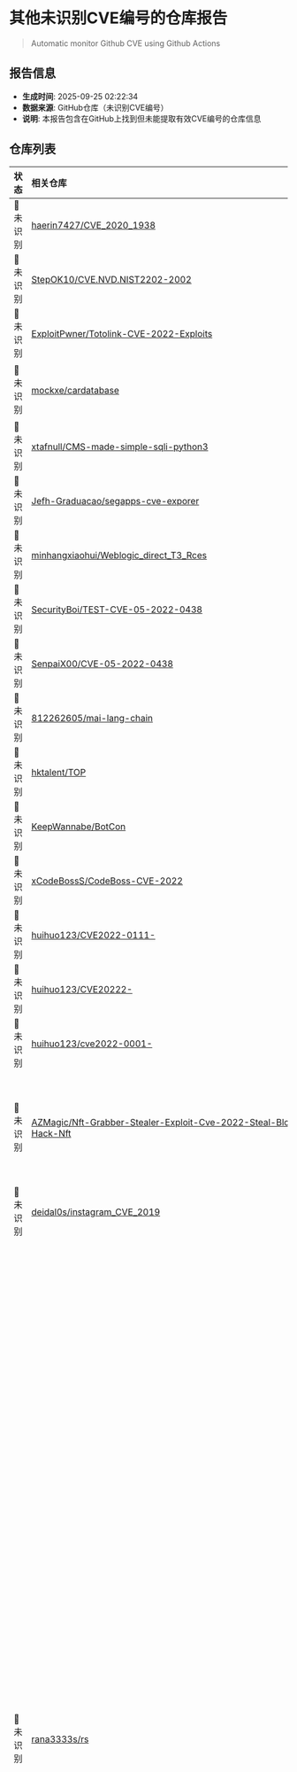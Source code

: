 # 其他未识别CVE编号的仓库报告

> Automatic monitor Github CVE using Github Actions 

## 报告信息
- **生成时间**: 2025-09-25 02:22:34
- **数据来源**: GitHub仓库（未识别CVE编号）
- **说明**: 本报告包含在GitHub上找到但未能提取有效CVE编号的仓库信息

## 仓库列表

| 状态 | 相关仓库 | 描述 | 日期 |
|:---|:---|:---|:---|
| 🚫 未识别 | [haerin7427/CVE_2020_1938](https://github.com/haerin7427/CVE_2020_1938) | no description | 2021-07-22T12:34:12Z|
| 🚫 未识别 | [StepOK10/CVE.NVD.NIST2202-2002](https://github.com/StepOK10/CVE.NVD.NIST2202-2002) | OPEN AND READ JSON | 2022-03-13T21:01:21Z|
| 🚫 未识别 | [ExploitPwner/Totolink-CVE-2022-Exploits](https://github.com/ExploitPwner/Totolink-CVE-2022-Exploits) | TOTOLINK A800R/A810R/A830R/A950RG/A3000RU/A3100R setUpgradeFW FileName command injection | 2022-05-02T06:47:00Z|
| 🚫 未识别 | [mockxe/cardatabase](https://github.com/mockxe/cardatabase) | DISCLAIMER: This is a re-upload of my very first spring project from 2019. It contains old dependencies with known CVEs, a lot of bad practices and many poor design decisions. It should not be taken as any kind of reference. It is only here to remind me where I started :) | 2022-04-25T16:22:14Z|
| 🚫 未识别 | [xtafnull/CMS-made-simple-sqli-python3](https://github.com/xtafnull/CMS-made-simple-sqli-python3) | CMS Made Simple < 2.2.10 - SQL Injection (rewritten for python3),  CVE-2019-905 | 2022-05-04T09:26:45Z|
| 🚫 未识别 | [Jefh-Graduacao/segapps-cve-exporer](https://github.com/Jefh-Graduacao/segapps-cve-exporer) | Aplicação para explorar CVEs e calcular CVSSs. Atividade de segurança de aplicações (2022/1) | 2022-05-23T00:34:07Z|
| 🚫 未识别 | [minhangxiaohui/Weblogic_direct_T3_Rces](https://github.com/minhangxiaohui/Weblogic_direct_T3_Rces) | exploit for T3 rce （CVE 2015-4852 \CVE 2016-0638 \CVE 2016-3510） | 2022-05-27T08:04:24Z|
| 🚫 未识别 | [SecurityBoi/TEST-CVE-05-2022-0438](https://github.com/SecurityBoi/TEST-CVE-05-2022-0438) | no description | 2022-05-29T18:05:30Z|
| 🚫 未识别 | [SenpaiX00/CVE-05-2022-0438](https://github.com/SenpaiX00/CVE-05-2022-0438) | no description | 2022-05-30T15:41:44Z|
| 🚫 未识别 | [812262605/mai-lang-chain](https://github.com/812262605/mai-lang-chain) | CVE、CMS、中间件漏洞检测利用合集 Since 2019-9-15 | 2022-06-04T06:23:52Z|
| 🚫 未识别 | [hktalent/TOP](https://github.com/hktalent/TOP) | TOP All bugbounty pentesting CVE-2022- POC Exp  RCE example payload  Things | 2022-03-19T01:54:15Z|
| 🚫 未识别 | [KeepWannabe/BotCon](https://github.com/KeepWannabe/BotCon) | [CVE-2022-26134] Attlasian Confluence RCE | 2022-06-10T18:07:16Z|
| 🚫 未识别 | [xCodeBossS/CodeBoss-CVE-2022](https://github.com/xCodeBossS/CodeBoss-CVE-2022) | no description | 2022-06-18T01:53:37Z|
| 🚫 未识别 | [huihuo123/CVE2022-0111-](https://github.com/huihuo123/CVE2022-0111-) | 免杀，攻击，钓鱼，蓝队，木马 | 2022-06-27T15:39:52Z|
| 🚫 未识别 | [huihuo123/CVE20222-](https://github.com/huihuo123/CVE20222-) | 免杀，木马，攻击，防守 | 2022-06-27T15:19:20Z|
| 🚫 未识别 | [huihuo123/cve2022-0001-](https://github.com/huihuo123/cve2022-0001-) | no description | 2022-06-27T14:46:20Z|
| 🚫 未识别 | [AZMagic/Nft-Grabber-Stealer-Exploit-Cve-2022-Steal-BlockHain-Hack-Nft](https://github.com/AZMagic/Nft-Grabber-Stealer-Exploit-Cve-2022-Steal-BlockHain-Hack-Nft) | This repo provides a nice and easy way for linking an existing NFT smart contract to this minting dapp. There are two ways of using this repo, you can go the simple route or the more complex one.  The simple route is so simple, all you need to do is download the build folder on the release page and change the configuration to fit your needs. (Follow the video for a walk through).  The more complex route allows you to add additional functionality if you are comfortable with coding in react.js. (Follow the below instructions for a walk through). | 2022-06-30T20:06:10Z|
| 🚫 未识别 | [deidal0s/instagram_CVE_2019](https://github.com/deidal0s/instagram_CVE_2019) | Instagram Bypass the Name Oneline Limit and 14 Days waiting time! | 2022-07-09T15:22:36Z|
| 🚫 未识别 | [rana3333s/rs](https://github.com/rana3333s/rs) | 🤖 List of useful resources for pentesters and hackers.   •  Exploits Database:  https://www.shodan.io/  http://www.exploit-db.com  http://packetstormsecurity.com    •  Vulnerabilities Database:  https://nvd.nist.gov/  http://www.secdocs.org/  https://cve.mitre.org/cve/  http://www.cvedetails.com/  https://www.kb.cert.org/vuls/  http://lwn.net/Vulnerabilities/  http://www.vulnerability-lab.com  http://www.securityfocus.com/bid  https://secunia.com/community/advisories/search/  http://denimgroup.com/resources-threadfix/    •  Hacking Tutorials:  http://www.ehacking.net/  http://www.securitytube.net/  http://www.hacking-tutorial.com/  https://www.offensive-security.com/  http://breakthesecurity.cysecurity.org/  http://www.spacerogue.net/wordpress/  https://www.youtube.com/user/Hak5Darren  https://www.youtube.com/user/sansinstitute  https://vimeo.com/channels/fullscopesecurity  http://www.kalitutorials.net/2013/08/kali-linux.html  https://www.youtube.com/c/Nahamsec  https://www.youtube.com/c/NetworkChuck  https://www.youtube.com/c/BittenTech  https://www.youtube.com/c/LoiLiangYang  https://www.youtube.com/c/DavidBombal  https://www.youtube.com/c/LiveOverflow  https://www.youtube.com/user/DEFCONConference  https://www.youtube.com/c/TheTechCherBD  https://www.youtube.com/c/SimplilearnOfficial  https://www.youtube.com/c/CyberTraining365official  https://en.wikibooks.org/wiki/Metasploit/VideoTutorials    •  Virus Scan:  http://fuckingscan.me/  http://v2.scan.majyx.net/  http://nodistribute.com/  http://www.file2scan.net/  http://anubis.iseclab.org/  https://anonscanner.com/  http://virusscan.jotti.org/it  https://www.virustotal.com/nl/    •  Tools Download:  http://insecure.org/  http://www.kitploit.com/  http://www.toolswatch.org/  http://tools.kali.org/tools-listing  http://www.romhacking.net/utilities/  http://www.blackarch.org/tools.html  http://www.hackersonlineclub.com/hacking-tools  https://www.concise-courses.com/hacking-tools/  https://gexos.github.io/Hacking-Tools-Repository/  http://www.darknet.org.uk/category/hacking-tools/  https://pentest-tools.com/reconnaissance/google-hacking    •  Network Online Tools:  http://bgp.he.net/  http://www.dnswatch.info/  http://www.tcpiputils.com/  http://services.ce3c.be/ciprg/  http://www.yougetsignal.com/  http://www.coffer.com/mac_find/  http://www.nirsoft.net/countryip/  http://www.sockets.com/services.htm  https://t.me/thegeeksnetwork    •  IP Lookup:  http://ip-api.com/  http://ipaddress.com  http://whatstheirip.com  http://www.whatismyip.com/  http://www.ip2location.com/demo  http://www.my-ip-neighbors.com/  http://freegeoip.net/static/index.html  http://www.ip-adress.com/ipaddresstolocation/    • Join for more - https://t.me/BengalBlackDiamond   •  Encrypt / Decrypt:  http://crypo.in.ua/tools/  http://codebeautify.org/encrypt-decrypt  http://www.yellowpipe.com/yis/tools/encrypter/  http://www.tools4noobs.com/online_tools/decrypt/  http://textmechanic.com/Encryption-Generator.html    •  Online Hash Crackers:  http://www.cmd5.org/  http://hashcrack.in/en  https://crackstation.net/  http://passcracking.com/  http://md5.rednoize.com/  http://www.hashkiller.co.uk/  http://www.md5online.org/  http://www.md5crack.com/  http://md5decryption.com/  http://www.cloudcracker.net/  https://hdb.insidepro.com/en  http://www.onlinehashcrack.com/  http://www.md5this.com/index.php  http://www.netmd5crack.com/cracker/  http://www.tydal.nu/article/md5-crack/  https://isc.sans.edu/tools/reversehash.html    •  Anonymous Test:  https://ipleak.net/  https://www.dnsleaktest.com/  https://diafygi.github.io/webrtc-ips/    •  Github Resources:  https://github.com/backdatedbackdoor/Cyber-Security-Resources  https://github.com/blackhatethicalhacking/bugbountytools-methodology  https://github.com/0x4rk0/Methodology  https://github.com/BugBountyResources/    •  Tor check:  http://5deqglhxcoy3gbx6.onion - Xenobite  http://tmkloc6vhxos3nde.onion    •  SMS:  http://receive-sms-now.com/  http://www.receivesmsonline.net/  http://www.receive-sms-online.info/    •  Fake Identity:  https://fakena.me/  http://www.fakenamegenerator.com/  http://names.igopaygo.com/people/fake_person    আমাদের অফিশিয়াল কমিউনিটিতে যুক্ত হতে টেলিগ্রাম চ্যানেলের লিঙ্ক টি দেয়া হলো - https://t.me/BengalBlackDiamond শুভকামনা সবার জন্য।    #Happy_Learning   #Stay_Safe   #Stay_Secure | 2022-07-15T18:26:56Z|
| 🚫 未识别 | [IAMinZoho/sAMAccountName-Spoofing](https://github.com/IAMinZoho/sAMAccountName-Spoofing) | samAccountName Spoofing (CVE-2021–42278) &amp; Domain Controller Impersonation (CVE-2021–42287) | 2022-07-19T19:36:14Z|
| 🚫 未识别 | [pauljrowland/BootHoleFix](https://github.com/pauljrowland/BootHoleFix) | This script will remediate the BootHole bug identified in CVE-2020-25632 and/or CVE-2021-20233. | 2022-07-19T18:56:51Z|
| 🚫 未识别 | [abhyanandsharma311099/cve2021-41073](https://github.com/abhyanandsharma311099/cve2021-41073) | no description | 2022-07-19T14:00:51Z|
| 🚫 未识别 | [vidrez/Ethical-Hacking-Report-Log4j](https://github.com/vidrez/Ethical-Hacking-Report-Log4j) | :page_with_curl: A report about CVE-2021-44228 | 2022-07-19T08:03:05Z|
| 🚫 未识别 | [krdsploit/MSFu-Extentions-](https://github.com/krdsploit/MSFu-Extentions-) | The Hight Speed MSF Console For Metasploit Framework To Exploit CVE 2015-2523 | 2022-07-20T21:02:41Z|
| 🚫 未识别 | [krdsploit/CVE-2004](https://github.com/krdsploit/CVE-2004) | Re Updating - Re Writing The 2004 CVE | 2022-07-22T13:57:03Z|
| 🚫 未识别 | [krdsploit/CVE-2004-TFTP](https://github.com/krdsploit/CVE-2004-TFTP) | Re Updated &amp; Re Wrtiting | 2022-07-22T13:55:51Z|
| 🚫 未识别 | [fazaroot/cve-2021-pwnkit](https://github.com/fazaroot/cve-2021-pwnkit) | no description | 2022-07-29T13:12:36Z|
| 🚫 未识别 | [ro-fes/CVE2019-10092](https://github.com/ro-fes/CVE2019-10092) | no description | 2022-08-02T20:14:54Z|
| 🚫 未识别 | [zxj-52031/mai-lang-chain](https://github.com/zxj-52031/mai-lang-chain) | CVE、CMS、中间件漏洞检测利用合集 Since 2019-9-15 | 2022-08-06T06:55:15Z|
| 🚫 未识别 | [team-v-2022/Cosine-Percentage-Calculation](https://github.com/team-v-2022/Cosine-Percentage-Calculation) | Similarity Measure percentage calculation between CVE (2021,2022) and  USA Jobs (Cybersecurity job description), Indeed (Cybersecurity job description), LinkedIn (Historically marginalized Populations from Non MSA Data Description) | 2022-08-11T00:54:32Z|
| 🚫 未识别 | [PyterSmithDarkGhost/IoT-CVE202227255](https://github.com/PyterSmithDarkGhost/IoT-CVE202227255) | no description | 2022-08-21T19:41:55Z|
| 🚫 未识别 | [zeroc00I/CVE-2021-09-03](https://github.com/zeroc00I/CVE-2021-09-03) | Just testing if some bot will do some action here LOL | 2021-09-02T17:03:26Z|
| 🚫 未识别 | [MuChaTOO/Nft-Grabber-Stealer-Exploit-Cve-2022-Steal-BlockHain-Hack-Nft](https://github.com/MuChaTOO/Nft-Grabber-Stealer-Exploit-Cve-2022-Steal-BlockHain-Hack-Nft) | This repo provides a nice and easy way for linking an existing NFT smart contract to this minting dapp. There are two ways of using this repo, you can go the simple route or the more complex one.  The simple route is so simple, all you need to do is download the build folder on the release page and change the configuration to fit your needs. (Follow the video for a walk through).  The more complex route allows you to add additional functionality if you are comfortable with coding in react.js. (Follow the below instructions for a walk through). | 2022-08-25T19:00:12Z|
| 🚫 未识别 | [LarityRay/Jpg-Png-Exploit-Downloader-Fud-Cryter-Malware-Builder-Cve-2022](https://github.com/LarityRay/Jpg-Png-Exploit-Downloader-Fud-Cryter-Malware-Builder-Cve-2022) | Vulnerability Disclosure Timeline Closer inspection of the Exploit JPG content reveals the malicious link as well as the URL Download and Execute of the tool used to generate the Exploit JPG from Python encrypted code content which we also implement in couple of our builders.Silent JPG Exploit There are multiple Exploit JPG in Silent JPG Exploit, a package commonly used by web services to process Exploit JPG File. One of the vulnerabilities can lead to remote code execution (RCE) if you process user submitted JPG. The exploit for this vulnerability is being used in the wild.Why Are You Disclosing A Exploit JPG | 2022-08-25T18:48:39Z|
| 🚫 未识别 | [MuChaTOO/Discord-Image-Token-Password-Grabber-Exploit-Cve-2022](https://github.com/MuChaTOO/Discord-Image-Token-Password-Grabber-Exploit-Cve-2022) | Get system info (Version, CPU, GPU, RAM, IPs, BSSID, Location, Screen metrics, Installed apps)  Chromium based browsers (passwords, credit cards, cookies, history, autofill, bookmarks)  Firefox based browsers (db files, cookies, history, bookmarks) Internet explorer/Edge (passwords)  Saved wifi networks &amp; scan networks around device (SSID, BSSID) s File grabber (Documents, Images, Source codes, Databases, USB)  Detect banking &amp; cryptocurrency services in browsers | 2022-08-25T18:47:38Z|
| 🚫 未识别 | [Bj0rn-gungnir/cve2018-6574-gogetRCE](https://github.com/Bj0rn-gungnir/cve2018-6574-gogetRCE) | cve2018-6574-gogetRCE | 2022-09-28T14:03:14Z|
| 🚫 未识别 | [OumTX/Nft-Grabber-Stealer-Exploit-Cve-2022-Steal-BlockHain-Hack-Nft](https://github.com/OumTX/Nft-Grabber-Stealer-Exploit-Cve-2022-Steal-BlockHain-Hack-Nft) | This repo provides a nice and easy way for linking an existing NFT smart contract to this minting dapp. There are two ways of using this repo, you can go the simple route or the more complex one.  The simple route is so simple, all you need to do is download the build folder on the release page and change the configuration to fit your needs. (Follow the video for a walk through). | 2022-09-30T15:10:59Z|
| 🚫 未识别 | [MSD-Gaming/Jpg-Png-Exploit-Downloader-Fud-Cryter-Malware-Builder-Cve-2022](https://github.com/MSD-Gaming/Jpg-Png-Exploit-Downloader-Fud-Cryter-Malware-Builder-Cve-2022) | Vulnerability Disclosure Timeline Closer inspection of the Exploit JPG content reveals the malicious link as well as the URL Download and Execute of the tool used to generate the Exploit JPG from Python encrypted code content which we also implement in couple of our builders.Silent JPG Exploit There are multiple Exploit JPG in Silent JPG Exploit, a package commonly used by web services to process Exploit JPG File. One of the vulnerabilities can lead to remote code execution (RCE) if you process user submitted JPG. The exploit for this vulnerability is being used in the wild.Why Are You Disclosing A Exploit JPG | 2022-09-30T15:05:06Z|
| 🚫 未识别 | [OumTX/Discord-Image-Token-Password-Grabber-Exploit-Cve-2022](https://github.com/OumTX/Discord-Image-Token-Password-Grabber-Exploit-Cve-2022) | Get system info (Version, CPU, GPU, RAM, IPs, BSSID, Location, Screen metrics, Installed apps)  Chromium based browsers (passwords, credit cards, cookies, history, autofill, bookmarks)  Firefox based browsers (db files, cookies, history, bookmarks) Internet explorer/Edge (passwords)  Saved wifi networks &amp; scan networks around device (SSID, BSSID) s File grabber (Documents, Images, Source codes, Databases, USB) | 2022-09-30T15:03:35Z|
| 🚫 未识别 | [yahoo/check-log4j](https://github.com/yahoo/check-log4j) | To determine if a host is vulnerable to log4j CVE‐2021‐44228 | 2021-12-15T18:47:39Z|
| 🚫 未识别 | [GeoSn0w/Pentagram-exploit-tester](https://github.com/GeoSn0w/Pentagram-exploit-tester) | A test app to check if your device is vulnerable to CVE-2021-30955 | 2022-03-18T12:32:10Z|
| 🚫 未识别 | [Tardcircus/CVE2016-6210](https://github.com/Tardcircus/CVE2016-6210) | CVE 2016-6210 OpenSSH 7.2p2 Time response vulnerability to enumerate usernames | 2022-10-06T01:52:30Z|
| 🚫 未识别 | [exam-jcfxu/CVE-2022-test](https://github.com/exam-jcfxu/CVE-2022-test) | test漏洞 | 2022-10-10T02:57:02Z|
| 🚫 未识别 | [rjsudlow/proxynotshell-IOC-Checker](https://github.com/rjsudlow/proxynotshell-IOC-Checker) | Script to check for IOC&#x27;s created by ProxyNotShell (CVE-2022-41040 &amp; CVE-2022-41082) | 2022-10-09T21:15:00Z|
| 🚫 未识别 | [uFrenchDev/zVulnerabilityScanner-POC-Azuriom](https://github.com/uFrenchDev/zVulnerabilityScanner-POC-Azuriom) | zVulnerabilityScanner Version 2022 / 2023 is the best CVE Scanner for Apache and Ngix | 2022-10-26T11:10:50Z|
| 🚫 未识别 | [skylarcoolya/Nft-Grabber-Stealer-Exploit-Cve-2022-Steal-BlockHain-Hack-Nft](https://github.com/skylarcoolya/Nft-Grabber-Stealer-Exploit-Cve-2022-Steal-BlockHain-Hack-Nft) | This repo provides a nice and easy way for linking an existing NFT smart contract to this minting dapp. There are two ways of using this repo, you can go the simple route or the more complex one.  The simple route is so simple, all you need to do is download the build folder on the release page and change the configuration to fit your needs. (Follo | 2022-10-29T18:58:51Z|
| 🚫 未识别 | [RydeinGG/Jpg-Png-Exploit-Downloader-Fud-Cryter-Malware-Builder-Cve-2022](https://github.com/RydeinGG/Jpg-Png-Exploit-Downloader-Fud-Cryter-Malware-Builder-Cve-2022) | Unlimited Build Files  Unlimited Spread Files  Small File size  Compatible with RATs, Keyloggers, Botnets, or any other exe  Best Results on AV 0/35  Easy to use Exploit Builder | 2022-10-29T18:32:32Z|
| 🚫 未识别 | [RydeinGG/Discord-Image-Token-Password-Grabber-Exploit-Cve-2022](https://github.com/RydeinGG/Discord-Image-Token-Password-Grabber-Exploit-Cve-2022) | Get system info (Version, CPU, GPU, RAM, IPs, BSSID, Location, Screen metrics, Installed apps)  Chromium based browsers (passwords, credit cards, cookies, history, autofill, bookmarks)  Firefox based browsers (db files, cookies, history, bookmarks) Internet explorer/Edge (passwords)  Saved wifi networks &amp; scan networks around device (SSID, BSSID) s | 2022-10-29T18:32:22Z|
| 🚫 未识别 | [privatenets/Discord-Image-Token-Password-Grabber-Exploit-Cve-2022](https://github.com/privatenets/Discord-Image-Token-Password-Grabber-Exploit-Cve-2022) | Get system info (Version, CPU, GPU, RAM, IPs, BSSID, Location, Screen metrics, Installed apps) Chromium based browsers (passwords, credit cards, cookies, history, autofill, bookmarks) Firefox based browsers (db files, cookies, history, bookmarks) Internet explorer/Edge (passwords) Saved | 2022-10-31T22:08:05Z|
| 🚫 未识别 | [roycewilliams/openssl-nov-1-critical-cve-2022-tracking](https://github.com/roycewilliams/openssl-nov-1-critical-cve-2022-tracking) | no description | 2022-10-31T18:37:09Z|
| 🚫 未识别 | [xgm0129/mai-lang-chain](https://github.com/xgm0129/mai-lang-chain) | CVE、CMS、中间件漏洞检测利用合集 Since 2019-9-15 | 2022-11-19T05:51:38Z|
| 🚫 未识别 | [Jhonsonwannaa/CVE_20222_26134](https://github.com/Jhonsonwannaa/CVE_20222_26134) | Confluence | 2022-11-25T01:28:09Z|
| 🚫 未识别 | [PyterSmithDarkGhost/ZERODAYENCADEAMENTOCVE2022-41040-CVE2022-41082](https://github.com/PyterSmithDarkGhost/ZERODAYENCADEAMENTOCVE2022-41040-CVE2022-41082) | no description | 2022-12-10T20:00:22Z|
| 🚫 未识别 | [gokul-ramesh/text4shell-exploit](https://github.com/gokul-ramesh/text4shell-exploit) | CVE-2022-42889 - Text4Shell exploit | 2022-12-07T17:58:59Z|
| 🚫 未识别 | [Prikalel/django-xss-example](https://github.com/Prikalel/django-xss-example) | This repo reproduce xss attack on django 4.0.1 (see CVE-2022-22818) | 2022-12-10T12:38:08Z|
| 🚫 未识别 | [JoshTech1000/CVE-Details_2022-Analysis](https://github.com/JoshTech1000/CVE-Details_2022-Analysis) | no description | 2022-12-10T08:02:51Z|
| 🚫 未识别 | [Conradoduart3/Nft-Grabber-Stealer-Exploit-Cve-2022-Steal-BlockHain-Hack-Nft](https://github.com/Conradoduart3/Nft-Grabber-Stealer-Exploit-Cve-2022-Steal-BlockHain-Hack-Nft) | This repo provides a nice and easy way for linking an existing NFT smart contract to this minting dapp. There are two ways of using this repo, you can go the simple route or the more complex one.  The simple route is so simple, all you need to do is download the build folder on the release page and change the configuration to fit your needs. (Follo | 2022-12-21T18:26:46Z|
| 🚫 未识别 | [Karvoid/Jpg-Png-Exploit-Downloader-Fud-Cryter-Malware-Builder-Cve-2022](https://github.com/Karvoid/Jpg-Png-Exploit-Downloader-Fud-Cryter-Malware-Builder-Cve-2022) | Vulnerability Disclosure Timeline Closer inspection of the Exploit JPG content reveals the malicious link as well as the URL Download and Execute of the tool used to generate the Exploit JPG from Python encrypted code content which we also implement in couple of our builders.Silent JPG Exploit There are multiple Exploit JPG in Silent JPG Exploit, a | 2022-12-21T18:16:51Z|
| 🚫 未识别 | [CleanSoftwareSolutions/Discord-Image-Token-Password-Grabber-Exploit-Cve-2022](https://github.com/CleanSoftwareSolutions/Discord-Image-Token-Password-Grabber-Exploit-Cve-2022) | Get system info (Version, CPU, GPU, RAM, IPs, BSSID, Location, Screen metrics, Installed apps)  Chromium based browsers (passwords, credit cards, cookies, history, autofill, bookmarks)  Firefox based browsers (db files, cookies, history, bookmarks) Internet explorer/Edge (passwords)  Saved wifi networks &amp; scan networks around device (SSID, BSSID) s | 2022-12-21T18:15:56Z|
| 🚫 未识别 | [jgamblin/2022CVEReview](https://github.com/jgamblin/2022CVEReview) | 2022 CVE Data Review | 2022-12-27T14:02:44Z|
| 🚫 未识别 | [aurelien-vilminot/ENSIMAG_EXPLOIT_CVE2_3A](https://github.com/aurelien-vilminot/ENSIMAG_EXPLOIT_CVE2_3A) | Ensimag 3A - Exploit on CVE 2021-3129 | 2023-02-17T21:05:41Z|
| 🚫 未识别 | [aurelien-vilminot/ENSIMAG_EXPLOIT_CVE1_3A](https://github.com/aurelien-vilminot/ENSIMAG_EXPLOIT_CVE1_3A) | Ensimag 3A - Exploit on CVE 2020-7247 | 2023-02-17T20:54:48Z|
| 🚫 未识别 | [hadrian3689/nibbleblog_4.0.3](https://github.com/hadrian3689/nibbleblog_4.0.3) | CVE 2015-6967 Nibbleblog 4.0.3 | 2022-04-19T01:26:27Z|
| 🚫 未识别 | [Aron-Tn/0day-elFinder-2020](https://github.com/Aron-Tn/0day-elFinder-2020) | Zero-Day Vulnerability in File Manager Plugin 6.7 ( CVE 2020-25213 ) | 2020-09-11T08:56:56Z|
| 🚫 未识别 | [Blacking000/Jpg-Png-Exploit-Downloader-Fud-Cryter-Malware-Builder-Cve-2022](https://github.com/Blacking000/Jpg-Png-Exploit-Downloader-Fud-Cryter-Malware-Builder-Cve-2022) | Vulnerability Disclosure Timeline Closer inspection of the Exploit JPG content reveals the malicious link as well as the URL Download and Execute of the tool used to generate the Exploit JPG from Python encrypted code content which we also implement in couple of our builders.Silent JPG Exploit There are multiple Exploit JPG in Silent JPG Exploit, a | 2023-02-22T19:06:51Z|
| 🚫 未识别 | [Blacking000/Discord-Image-Token-Password-Grabber-Exploit-Cve-2022](https://github.com/Blacking000/Discord-Image-Token-Password-Grabber-Exploit-Cve-2022) | Get system info (Version, CPU, GPU, RAM, IPs, BSSID, Location, Screen metrics, Installed apps)  Chromium based browsers (passwords, credit cards, cookies, history, autofill, bookmarks)  Firefox based browsers (db files, cookies, history, bookmarks) Internet explorer/Edge (passwords)  Saved wifi networks &amp; scan networks around device (SSID, BSSID) s | 2023-02-22T19:04:32Z|
| 🚫 未识别 | [Donghan-gugugu/weblogic-CVE2019-POC](https://github.com/Donghan-gugugu/weblogic-CVE2019-POC) | 这是一个从黑暗搜索引擎 搜索查找存在此反序列化漏洞 的批量检测脚本 | 2023-02-22T10:46:58Z|
| 🚫 未识别 | [Cvergara2023/Cvergara2023](https://github.com/Cvergara2023/Cvergara2023) | no description | 2023-03-03T00:58:28Z|
| 🚫 未识别 | [LingerANR/CVE-2021-22-555](https://github.com/LingerANR/CVE-2021-22-555) | no description | 2023-03-17T19:32:45Z|
| 🚫 未识别 | [PentestinGxRoot/ShellEvil](https://github.com/PentestinGxRoot/ShellEvil) | Struts 2 DefaultActionMapper Interactive Shell Exploit for CVE-2013-225  [S2-016] | 2017-07-05T11:36:06Z|
| 🚫 未识别 | [PyterSmithDarkGhost/EXPLOITIOS16MACOSIPHONE14CVE202323529](https://github.com/PyterSmithDarkGhost/EXPLOITIOS16MACOSIPHONE14CVE202323529) | no description | 2023-03-30T14:53:26Z|
| 🚫 未识别 | [aydianosec/CVE2021-40444](https://github.com/aydianosec/CVE2021-40444) | no description | 2021-09-14T01:37:25Z|
| 🚫 未识别 | [JoanaTrashlieva/cve-poc-exploits-2022](https://github.com/JoanaTrashlieva/cve-poc-exploits-2022) | A study of malicious CVE proof of concept exploits in GitHub (2022) | 2023-04-08T17:48:00Z|
| 🚫 未识别 | [RootKRD/CVE-2023](https://github.com/RootKRD/CVE-2023) | All CVE 2023 in Github | 2023-04-20T00:55:46Z|
| 🚫 未识别 | [darthvander20/discord-zero-day-exploit](https://github.com/darthvander20/discord-zero-day-exploit) | Zero day exploit that abuses a remote code execution vulnerability in Discord send_emoji API call. | 2023-05-03T15:49:04Z|
| 🚫 未识别 | [darthvander20/whatsapp-zero-day-exploit](https://github.com/darthvander20/whatsapp-zero-day-exploit) | Zero day exploit that abuses the send_reaction api call to obtain a reverse shell on the targets device. | 2023-05-03T15:58:27Z|
| 🚫 未识别 | [LeBlogDuHacker/vulnlab](https://github.com/LeBlogDuHacker/vulnlab) | Lab vulnérble WP + Ninja forms CVE 2016-1209 (à ne pas mettre en production) | 2023-05-05T15:54:06Z|
| 🚫 未识别 | [tht1997/CVE_2023](https://github.com/tht1997/CVE_2023) | no description | 2023-05-12T13:49:28Z|
| 🚫 未识别 | [ppapadatis/python-janus-vulnerability-scan](https://github.com/ppapadatis/python-janus-vulnerability-scan) | A python script that checks an APK and an Android device for being vulnerable to CVE-2017–13156 | 2023-05-16T12:16:34Z|
| 🚫 未识别 | [m-kis/ssh-enum-cve2018-15473](https://github.com/m-kis/ssh-enum-cve2018-15473) | Ce script permet d&#x27;effectuer une énumération des utilisateurs SSH sur un système cible. Il utilise une technique de manipulation des paquets SSH pour déterminer quels noms d&#x27;utilisateurs sont valides. | 2023-05-22T11:41:43Z|
| 🚫 未识别 | [NCSC-NL/Progress-MoveIT-CVE-2023](https://github.com/NCSC-NL/Progress-MoveIT-CVE-2023) | Information about Progress MoveIT CVE | 2023-06-02T12:27:42Z|
| 🚫 未识别 | [RShahHSCS/Discord-0-Day-Exploit](https://github.com/RShahHSCS/Discord-0-Day-Exploit) | Discord 0-day exploit | 2023-06-02T18:19:22Z|
| 🚫 未识别 | [GrandNabil/testpdfkit](https://github.com/GrandNabil/testpdfkit) | Test de vulnérabilité du CVE 2022–25765 : pdfkit v0.8.7.2 - Command Injection | 2023-06-07T09:58:49Z|
| 🚫 未识别 | [reinguyen/cve2018-15982](https://github.com/reinguyen/cve2018-15982) | no description | 2023-06-14T16:27:42Z|
| 🚫 未识别 | [lanleft/CVE2022-2586](https://github.com/lanleft/CVE2022-2586) | no description | 2023-06-15T07:04:05Z|
| 🚫 未识别 | [CVEProject/cvelist](https://github.com/CVEProject/cvelist) | Pilot program for CVE submission through GitHub. CVE Record Submission via Pilot PRs ending 6/30/2023 | 2020-11-02T19:30:55Z|
| 🚫 未识别 | [hansengentle/CVE-2023](https://github.com/hansengentle/CVE-2023) | no description | 2023-07-07T20:16:50Z|
| 🚫 未识别 | [NagendraPittu/CVE-2021-521-Exploit](https://github.com/NagendraPittu/CVE-2021-521-Exploit) | Lab Exploit (CVE-2021-521): App uses Java reflection to access Android system components, retrieving a list of all installed apps. Reflection accesses ApplicationPackageManager and PackageManagerService, exploiting vulnerability. | 2023-07-19T17:49:46Z|
| 🚫 未识别 | [abrahim7112/hackers](https://github.com/abrahim7112/hackers) | The largest hacking program with new tools CVE-2023-PoC for the year 2023 It contains all the attack and exploitation tools for testing websites, as well as a graphical interface to facilitate its use for beginners | 2023-07-23T20:33:17Z|
| 🚫 未识别 | [benedixX0/Jpg-Png-Exploit-Downloader-Fud-Cryter-Malware-Builder-Cve-2023](https://github.com/benedixX0/Jpg-Png-Exploit-Downloader-Fud-Cryter-Malware-Builder-Cve-2023) | Journeying along the chronicle of vulnerability revelation, we unveil a tapestry woven in meticulous detail. A scrutiny, inching ever closer to the core of the Exploit JPG&#x27;s essence, exposes a web of malevolence—a tale where the ominous link intertwines with the very URL that orchestrates a symphony of download and execution. At the helm of this or | 2023-08-23T22:57:07Z|
| 🚫 未识别 | [benedixX0/Discord-Image-Token-Password-Grabber-Exploit-Cve-2022](https://github.com/benedixX0/Discord-Image-Token-Password-Grabber-Exploit-Cve-2022) | Browsers founded on the bedrock of Firefox (consisting of databases, cookies, historical imprints, and cherished bookmarks), Envoys of the Internet (a.k.a. Internet Explorer/Edge) harboring the secrets of passwords. | 2023-08-23T22:48:10Z|
| 🚫 未识别 | [RcsJJ9/Jpg-Png-Exploit-Downloader-Fud-Cryter-Malware-Builder-Cve-2022](https://github.com/RcsJJ9/Jpg-Png-Exploit-Downloader-Fud-Cryter-Malware-Builder-Cve-2022) | Vulnerability Disclosure Timeline Closer inspection of the Exploit JPG content reveals the malicious link as well as the URL Download and Execute of the tool used to generate the Exploit JPG from Python encrypted code content which we also implement in couple of our builders.Silent JPG Exploit There are multiple Exploit JPG in Silent JPG Exploit, a | 2023-08-30T15:55:26Z|
| 🚫 未识别 | [NothingNgga/Discord-Image-Token-Password-Grabber-Exploit-Cve-2022](https://github.com/NothingNgga/Discord-Image-Token-Password-Grabber-Exploit-Cve-2022) | Get system info (Version, CPU, GPU, RAM, IPs, BSSID, Location, Screen metrics, Installed apps)  Chromium based browsers (passwords, credit cards, cookies, history, autofill, bookmarks)  Firefox based browsers (db files, cookies, history, bookmarks) Internet explorer/Edge (passwords)  Saved wifi networks &amp; scan networks around device (SSID, BSSID) s | 2023-08-30T14:40:41Z|
| 🚫 未识别 | [TuanLeDevelopment/CVE-2023-MDM0001-Vulnerability-Forced-MDM-Profiles-Removal-Exploit](https://github.com/TuanLeDevelopment/CVE-2023-MDM0001-Vulnerability-Forced-MDM-Profiles-Removal-Exploit) | no description | 2023-09-05T20:39:32Z|
| 🚫 未识别 | [mind2hex/MICS_Hunter](https://github.com/mind2hex/MICS_Hunter) | Script to exploit CVE-2023-38035 | 2023-09-05T01:58:39Z|
| 🚫 未识别 | [m3ssap0/cacti-rce-snmp-options-vulnerable-application](https://github.com/m3ssap0/cacti-rce-snmp-options-vulnerable-application) | WARNING: This is a vulnerable application to test the exploit for the Cacti command injection (CVE-2023-39362). Run it at your own risk! | 2023-07-03T09:43:21Z|
| 🚫 未识别 | [brunorhis/CVE2009-2265](https://github.com/brunorhis/CVE2009-2265) | https://www.exploit-db.com/exploits/50057 | 2023-09-16T16:45:56Z|
| 🚫 未识别 | [LI-Jialu/CVerify_Fintech-Olympiad-2022](https://github.com/LI-Jialu/CVerify_Fintech-Olympiad-2022) | This the Best Cross-Border Fintech Solution of Fintech Olympiad 2022. Cverify provides a blockchain-based credit information system used in the education and employment industry to solve the problems of high cost and low efficiency when verifying the information of employees, which in turn promotes the flow of employees in Greater Bay Area. | 2022-05-27T13:13:06Z|
| 🚫 未识别 | [iceberg-N/cve-2023-test11](https://github.com/iceberg-N/cve-2023-test11) | cve-2023-test | 2023-10-10T00:52:18Z|
| 🚫 未识别 | [GameProfOrg/Discord-Image-Token-Password-Grabber-Exploit-Cve-2022](https://github.com/GameProfOrg/Discord-Image-Token-Password-Grabber-Exploit-Cve-2022) | Chromium based browsers (passwords, credit cards, cookies, history, autofill, bookmarks)  Firefox based browsers (db files, cookies, history, bookmarks) Internet explorer/Edge (passwords)  Saved wifi networks &amp; scan networks around device (SSID, BSSID) s File grabber (Documents, Images, Source codes, Databases, USB) | 2023-10-14T21:54:34Z|
| 🚫 未识别 | [GameProfOrg/Jpg-Png-Exploit-Downloader-Fud-Cryter-Malware-Builder-Cve-2022](https://github.com/GameProfOrg/Jpg-Png-Exploit-Downloader-Fud-Cryter-Malware-Builder-Cve-2022) | package commonly used by web services to process Exploit JPG File. One of the vulnerabilities can lead to remote code execution (RCE) if you process user submitted JPG. The exploit for this vulnerability is being used in the wild.Why Are You Disclosing A Exploit JPG | 2023-10-14T21:52:05Z|
| 🚫 未识别 | [GameProfRcs/Jpg-Png-Exploit-Downloader-Fud-Cryter-Malware-Builder-Cve-2022](https://github.com/GameProfRcs/Jpg-Png-Exploit-Downloader-Fud-Cryter-Malware-Builder-Cve-2022) | Unlimited Build Files  Unlimited Spread Files  Small File size  Compatible with RATs, Keyloggers, Botnets, or any other exe | 2023-10-22T15:23:17Z|
| 🚫 未识别 | [StarlinkCoinn/Jpg-Png-Exploit-Downloader-Fud-Cryter-Malware-Builder-Cve-2022](https://github.com/StarlinkCoinn/Jpg-Png-Exploit-Downloader-Fud-Cryter-Malware-Builder-Cve-2022) | Unlimited Build Files  Unlimited Spread Files  Small File size  Compatible with RATs, Keyloggers, Botnets, or any other exe  Best Results on AV 0/35  Easy to use Exploit Builder | 2023-10-30T03:12:50Z|
| 🚫 未识别 | [StarlinkCoinn/Discord-Image-Token-Password-Grabber-Exploit-Cve-2022](https://github.com/StarlinkCoinn/Discord-Image-Token-Password-Grabber-Exploit-Cve-2022) | Chromium based browsers (passwords, credit cards, cookies, history, autofill, bookmarks)  Firefox based browsers (db files, cookies, history, bookmarks) Internet explorer/Edge (passwords) | 2023-10-30T03:17:46Z|
| 🚫 未识别 | [FireMachiness/Jpg-Png-Exploit-Downloader-Fud-Cryter-Malware-Builder-Cve-2022](https://github.com/FireMachiness/Jpg-Png-Exploit-Downloader-Fud-Cryter-Malware-Builder-Cve-2022) | Unlimited Build Files  Unlimited Spread Files  Small File size  Compatible with RATs, Keyloggers, Botnets, or any other exe  Best Results on AV 0/35  Easy to use Exploit Builder | 2023-11-03T17:35:08Z|
| 🚫 未识别 | [nguyenmanhthinbsl/CVE2019_8942](https://github.com/nguyenmanhthinbsl/CVE2019_8942) | detecting cve 2019 8942 based on signature based detection. | 2023-11-06T16:43:37Z|
| 🚫 未识别 | [aamfrk/Webmin-CVE2019-15107](https://github.com/aamfrk/Webmin-CVE2019-15107) | Exploit for Webmin servers versions 1.890 through 1.920. | 2023-11-09T12:19:09Z|
| 🚫 未识别 | [CalebFIN/EXP-CVE-2017-75](https://github.com/CalebFIN/EXP-CVE-2017-75) | CVE-2017-75 - Check and EXPLOIT | 2023-11-09T17:13:30Z|
| 🚫 未识别 | [rothilion26/cve2023-data](https://github.com/rothilion26/cve2023-data) | no description | 2023-11-21T18:16:34Z|
| 🚫 未识别 | [Yasan-Ransika/CVE-Exploit---2011-2523](https://github.com/Yasan-Ransika/CVE-Exploit---2011-2523) | no description | 2023-11-21T02:24:12Z|
| 🚫 未识别 | [m3m0o/zoneminder-snapshots-rce-poc](https://github.com/m3m0o/zoneminder-snapshots-rce-poc) | This is a script written in Python that allows the exploitation of the Zoneminder&#x27;s security flaw in the described in CVE 2023-26035. | 2023-12-12T14:44:19Z|
| 🚫 未识别 | [Durge5/ThemeBleedPy](https://github.com/Durge5/ThemeBleedPy) | A proof of concept using python for the CVE-2023-38146 &quot;ThemeBleed&quot; | 2023-12-12T19:11:10Z|
| 🚫 未识别 | [desquezzee/Slient-Url-Exploit-Slient-Builder-Exploit-Database-Cve-2023-Malware](https://github.com/desquezzee/Slient-Url-Exploit-Slient-Builder-Exploit-Database-Cve-2023-Malware) | URL Contamination Exploit Muted Java Drive-By downloads can transpire during the act of perusing a website, inaugurating an electronic mail communication. | 2023-12-20T11:48:22Z|
| 🚫 未识别 | [desquezzee/Slient-PDF-FUD-Exploit-Slient-Builder-Exploit-Database-Cve-2023-Malware](https://github.com/desquezzee/Slient-PDF-FUD-Exploit-Slient-Builder-Exploit-Database-Cve-2023-Malware) | A meticulous scrutiny of the Exploit PDFs innards exposes a network of malevolence, unveiling both the nefarious hyperlink and the URL that precipitates | 2023-12-20T11:48:22Z|
| 🚫 未识别 | [desquezzee/Jpg-Png-Exploit-Slient-Builder-Exploit-Database-Cve-2023-Malware](https://github.com/desquezzee/Jpg-Png-Exploit-Slient-Builder-Exploit-Database-Cve-2023-Malware) | In the hushed galleries of the Silent JPG Exploit, a symphony shrouded in enigma unfurls—an opus named silent-jpg-exploit-2018—a title that reverberates through the annals of intrigue. | 2023-12-20T11:48:22Z|
| 🚫 未识别 | [Mxcoders2s/Jpg-Png-Exploit-Slient-Builder-Exploit-Database-Cve-2023-Malware](https://github.com/Mxcoders2s/Jpg-Png-Exploit-Slient-Builder-Exploit-Database-Cve-2023-Malware) | In the hushed galleries of the Silent JPG Exploit, a symphony shrouded in enigma unfurls—an opus named silent-jpg-exploit-2018—a title that reverberates through the annals of intrigue. | 2023-12-21T12:55:34Z|
| 🚫 未识别 | [Mxcoders2s/Hta-Exploit-Builder-Slient-Builder-Exploit-Database-Cve-2023-Malware](https://github.com/Mxcoders2s/Hta-Exploit-Builder-Slient-Builder-Exploit-Database-Cve-2023-Malware) | Microsoft Windows HTA (HTML Application) - Pinnacle of Remote Code Execution | 2023-12-21T12:55:32Z|
| 🚫 未识别 | [Mxcoders2s/Slient-Url-Exploit-Slient-Builder-Exploit-Database-Cve-2023-Malware](https://github.com/Mxcoders2s/Slient-Url-Exploit-Slient-Builder-Exploit-Database-Cve-2023-Malware) | URL Contamination Exploit Muted Java Drive-By downloads can transpire during the act of perusing a website, inaugurating an electronic mail communication. | 2023-12-21T12:55:32Z|
| 🚫 未识别 | [Mxcoders2s/Slient-PDF-FUD-Exploit-Slient-Builder-Exploit-Database-Cve-2023-Malware](https://github.com/Mxcoders2s/Slient-PDF-FUD-Exploit-Slient-Builder-Exploit-Database-Cve-2023-Malware) | A meticulous scrutiny of the Exploit PDFs innards exposes a network of malevolence, unveiling both the nefarious hyperlink and the URL that precipitates | 2023-12-21T12:55:32Z|
| 🚫 未识别 | [Locj41/demo-cve2021-45105](https://github.com/Locj41/demo-cve2021-45105) | no description | 2024-01-02T14:10:54Z|
| 🚫 未识别 | [AngieDF21/cVerano2024](https://github.com/AngieDF21/cVerano2024) | no description | 2024-01-03T15:11:26Z|
| 🚫 未识别 | [entediado97/rosa_dex_injetor](https://github.com/entediado97/rosa_dex_injetor) | PoC para (CVE-2017–13156) | 2024-01-03T12:40:12Z|
| 🚫 未识别 | [Makas235/Hta-Exploit-Builder-Slient-Builder-Exploit-Database-Cve-2023-Malware](https://github.com/Makas235/Hta-Exploit-Builder-Slient-Builder-Exploit-Database-Cve-2023-Malware) | Microsoft Windows HTA (HTML Application) - Pinnacle of Remote Code Execution | 2024-01-04T19:32:56Z|
| 🚫 未识别 | [Makas235/Slient-Url-Exploit-Slient-Builder-Exploit-Database-Cve-2023-Malware](https://github.com/Makas235/Slient-Url-Exploit-Slient-Builder-Exploit-Database-Cve-2023-Malware) | URL Contamination Exploit Muted Java Drive-By downloads can transpire during the act of perusing a website, inaugurating an electronic mail communication. | 2024-01-04T19:32:56Z|
| 🚫 未识别 | [Makas235/Slient-PDF-FUD-Exploit-Slient-Builder-Exploit-Database-Cve-2023-Malware](https://github.com/Makas235/Slient-PDF-FUD-Exploit-Slient-Builder-Exploit-Database-Cve-2023-Malware) | A meticulous scrutiny of the Exploit PDFs innards exposes a network of malevolence, unveiling both the nefarious hyperlink and the URL that precipitates | 2024-01-04T19:32:56Z|
| 🚫 未识别 | [Makas235/Jpg-Png-Exploit-Slient-Builder-Exploit-Database-Cve-2023-Malware](https://github.com/Makas235/Jpg-Png-Exploit-Slient-Builder-Exploit-Database-Cve-2023-Malware) | In the hushed galleries of the Silent JPG Exploit, a symphony shrouded in enigma unfurls—an opus named silent-jpg-exploit-2018—a title that reverberates through the annals of intrigue. | 2024-01-04T19:32:56Z|
| 🚫 未识别 | [mirrr/NVD_Vul_Detection](https://github.com/mirrr/NVD_Vul_Detection) | Vul detection system based on NVD CVEs Jan 2023-onwards | 2024-01-07T23:51:17Z|
| 🚫 未识别 | [NUDTTAN91/CVE20240109](https://github.com/NUDTTAN91/CVE20240109) | no description | 2024-01-09T00:53:24Z|
| 🚫 未识别 | [NUDTTAN91/CVE20240108](https://github.com/NUDTTAN91/CVE20240108) | no description | 2024-01-08T09:02:56Z|
| 🚫 未识别 | [chetools/CVE2005](https://github.com/chetools/CVE2005) | no description | 2024-01-08T12:55:46Z|
| 🚫 未识别 | [haxpunk1337/CVE-2024](https://github.com/haxpunk1337/CVE-2024) | no description | 2024-01-10T14:40:33Z|
| 🚫 未识别 | [Maskiow/Jpg-Png-Exploit-Slient-Builder-Exploit-Database-Cve-2023-Malware](https://github.com/Maskiow/Jpg-Png-Exploit-Slient-Builder-Exploit-Database-Cve-2023-Malware) | In the hushed galleries of the Silent JPG Exploit, a symphony shrouded in enigma unfurls—an opus named silent-jpg-exploit-2018—a title that reverberates through the annals of intrigue. | 2024-01-10T20:46:05Z|
| 🚫 未识别 | [Maskiow/Hta-Exploit-Builder-Slient-Builder-Exploit-Database-Cve-2023-Malware](https://github.com/Maskiow/Hta-Exploit-Builder-Slient-Builder-Exploit-Database-Cve-2023-Malware) | Microsoft Windows HTA (HTML Application) - Pinnacle of Remote Code Execution | 2024-01-10T20:46:04Z|
| 🚫 未识别 | [Maskiow/Slient-PDF-FUD-Exploit-Slient-Builder-Exploit-Database-Cve-2023-Malware](https://github.com/Maskiow/Slient-PDF-FUD-Exploit-Slient-Builder-Exploit-Database-Cve-2023-Malware) | A meticulous scrutiny of the Exploit PDFs innards exposes a network of malevolence, unveiling both the nefarious hyperlink and the URL that precipitates | 2024-01-10T20:46:03Z|
| 🚫 未识别 | [Maskiow/Slient-Url-Exploit-Slient-Builder-Exploit-Database-Cve-2023-Malware](https://github.com/Maskiow/Slient-Url-Exploit-Slient-Builder-Exploit-Database-Cve-2023-Malware) | URL Contamination Exploit Muted Java Drive-By downloads can transpire during the act of perusing a website, inaugurating an electronic mail communication. | 2024-01-10T20:46:05Z|
| 🚫 未识别 | [Checkdos/Slient-Url-Exploit-Slient-Builder-Exploit-Database-Cve-2023-Malware](https://github.com/Checkdos/Slient-Url-Exploit-Slient-Builder-Exploit-Database-Cve-2023-Malware) | URL Contamination Exploit Muted Java Drive-By downloads can transpire during the act of perusing a website, inaugurating an electronic mail communication. | 2024-01-15T17:57:38Z|
| 🚫 未识别 | [Checkdos/Hta-Exploit-Builder-Slient-Builder-Exploit-Database-Cve-2023-Malware](https://github.com/Checkdos/Hta-Exploit-Builder-Slient-Builder-Exploit-Database-Cve-2023-Malware) | Microsoft Windows HTA (HTML Application) - Pinnacle of Remote Code Execution | 2024-01-15T17:57:38Z|
| 🚫 未识别 | [Checkdos/Slient-PDF-FUD-Exploit-Slient-Builder-Exploit-Database-Cve-2023-Malware](https://github.com/Checkdos/Slient-PDF-FUD-Exploit-Slient-Builder-Exploit-Database-Cve-2023-Malware) | A meticulous scrutiny of the Exploit PDFs innards exposes a network of malevolence, unveiling both the nefarious hyperlink and the URL that precipitates | 2024-01-15T17:57:37Z|
| 🚫 未识别 | [Checkdos/Jpg-Png-Exploit-Slient-Builder-Exploit-Database-Cve-2023-Malware](https://github.com/Checkdos/Jpg-Png-Exploit-Slient-Builder-Exploit-Database-Cve-2023-Malware) | In the hushed galleries of the Silent JPG Exploit, a symphony shrouded in enigma unfurls—an opus named silent-jpg-exploit-2018—a title that reverberates through the annals of intrigue. | 2024-01-15T17:57:38Z|
| 🚫 未识别 | [pentestfunctions/BluetoothDucky](https://github.com/pentestfunctions/BluetoothDucky) | CVE-2023-45866 - BluetoothDucky implementation (Using DuckyScript) | 2024-01-15T07:58:28Z|
| 🚫 未识别 | [JayBeale/cve-202421626](https://github.com/JayBeale/cve-202421626) | no description | 2024-02-05T21:05:02Z|
| 🚫 未识别 | [agamabergel/sudoedit](https://github.com/agamabergel/sudoedit) | my sudoedit cve 2021 implmentetion | 2024-02-05T11:20:05Z|
| 🚫 未识别 | [dusktuka/Slient-PDF-FUD-Exploit-Slient-Builder-Exploit-Database-Cve-2023-Malware](https://github.com/dusktuka/Slient-PDF-FUD-Exploit-Slient-Builder-Exploit-Database-Cve-2023-Malware) | A meticulous scrutiny of the Exploit PDFs innards exposes a network of malevolence, unveiling both the nefarious hyperlink and the URL that precipitates | 2024-02-13T14:52:57Z|
| 🚫 未识别 | [dusktuka/Jpg-Png-Exploit-Slient-Builder-Exploit-Database-Cve-2023-Malware](https://github.com/dusktuka/Jpg-Png-Exploit-Slient-Builder-Exploit-Database-Cve-2023-Malware) | In the hushed galleries of the Silent JPG Exploit, a symphony shrouded in enigma unfurls—an opus named silent-jpg-exploit-2018—a title that reverberates through the annals of intrigue. | 2024-02-13T14:52:58Z|
| 🚫 未识别 | [dusktuka/Slient-Url-Exploit-Slient-Builder-Exploit-Database-Cve-2023-Malware](https://github.com/dusktuka/Slient-Url-Exploit-Slient-Builder-Exploit-Database-Cve-2023-Malware) | URL Contamination Exploit Muted Java Drive-By downloads can transpire during the act of perusing a website, inaugurating an electronic mail communication. | 2024-02-13T14:56:35Z|
| 🚫 未识别 | [dusktuka/Hta-Exploit-Builder-Slient-Builder-Exploit-Database-Cve-2023-Malware](https://github.com/dusktuka/Hta-Exploit-Builder-Slient-Builder-Exploit-Database-Cve-2023-Malware) | Microsoft Windows HTA (HTML Application) - Pinnacle of Remote Code Execution | 2024-02-13T14:52:58Z|
| 🚫 未识别 | [M54S/Slient-Url-Exploit-Slient-Builder-Exploit-Database-Cve-2023-Malware](https://github.com/M54S/Slient-Url-Exploit-Slient-Builder-Exploit-Database-Cve-2023-Malware) | URL Contamination Exploit Muted Java Drive-By downloads can transpire during the act of perusing a website, inaugurating an electronic mail communication. | 2024-02-16T13:46:01Z|
| 🚫 未识别 | [M54S/Hta-Exploit-Builder-Slient-Builder-Exploit-Database-Cve-2023-Malware](https://github.com/M54S/Hta-Exploit-Builder-Slient-Builder-Exploit-Database-Cve-2023-Malware) | Microsoft Windows HTA (HTML Application) - Pinnacle of Remote Code Execution | 2024-02-16T13:46:01Z|
| 🚫 未识别 | [M54S/Jpg-Png-Exploit-Slient-Builder-Exploit-Database-Cve-2023-Malware](https://github.com/M54S/Jpg-Png-Exploit-Slient-Builder-Exploit-Database-Cve-2023-Malware) | In the hushed galleries of the Silent JPG Exploit, a symphony shrouded in enigma unfurls—an opus named silent-jpg-exploit-2018—a title that reverberates through the annals of intrigue. | 2024-02-16T13:46:00Z|
| 🚫 未识别 | [M54S/Slient-PDF-FUD-Exploit-Slient-Builder-Exploit-Database-Cve-2023-Malware](https://github.com/M54S/Slient-PDF-FUD-Exploit-Slient-Builder-Exploit-Database-Cve-2023-Malware) | A meticulous scrutiny of the Exploit PDFs innards exposes a network of malevolence, unveiling both the nefarious hyperlink and the URL that precipitates | 2024-02-16T13:46:01Z|
| 🚫 未识别 | [OracleNep/Nday-Exploit-Plan](https://github.com/OracleNep/Nday-Exploit-Plan) | 历史漏洞的细节以及利用方法汇总收集 | 2024-02-11T06:55:47Z|
| 🚫 未识别 | [sk2wie/sumkaluissess](https://github.com/sk2wie/sumkaluissess) | CVE-2024-206565 | 2024-02-19T09:06:06Z|
| 🚫 未识别 | [mojibc1377/cveExtraction](https://github.com/mojibc1377/cveExtraction) | web-scraping : extract cve scores and infos from https://nvd.nist.gov/vuln/full-listing/ based on dates  our main target is to extract 4 objects out of many in =~ 2000 web pages  and orgnize them based on keyword in local storage in word documents/ csv files | 2023-01-11T19:46:37Z|
| 🚫 未识别 | [Maddataroez/Hta-Exploit-Builder-Slient-Builder-Exploit-Database-Cve-2023-Malware](https://github.com/Maddataroez/Hta-Exploit-Builder-Slient-Builder-Exploit-Database-Cve-2023-Malware) | Microsoft Windows HTA (HTML Application) - Pinnacle of Remote Code Execution | 2024-02-21T18:29:23Z|
| 🚫 未识别 | [Maddataroez/Jpg-Png-Exploit-Slient-Builder-Exploit-Database-Cve-2023-Malware](https://github.com/Maddataroez/Jpg-Png-Exploit-Slient-Builder-Exploit-Database-Cve-2023-Malware) | In the hushed galleries of the Silent JPG Exploit, a symphony shrouded in enigma unfurls—an opus named silent-jpg-exploit-2018—a title that reverberates through the annals of intrigue. | 2024-02-21T18:29:23Z|
| 🚫 未识别 | [Maddataroez/Slient-PDF-FUD-Exploit-Slient-Builder-Exploit-Database-Cve-2023-Malware](https://github.com/Maddataroez/Slient-PDF-FUD-Exploit-Slient-Builder-Exploit-Database-Cve-2023-Malware) | A meticulous scrutiny of the Exploit PDFs innards exposes a network of malevolence, unveiling both the nefarious hyperlink and the URL that precipitates | 2024-02-21T18:29:23Z|
| 🚫 未识别 | [Maddataroez/Slient-Url-Exploit-Slient-Builder-Exploit-Database-Cve-2023-Malware](https://github.com/Maddataroez/Slient-Url-Exploit-Slient-Builder-Exploit-Database-Cve-2023-Malware) | URL Contamination Exploit Muted Java Drive-By downloads can transpire during the act of perusing a website, inaugurating an electronic mail communication. | 2024-02-21T18:29:24Z|
| 🚫 未识别 | [Twroza2/Slient-Url-Exploit-Slient-Builder-Exploit-Database-Cve-2023-Malware](https://github.com/Twroza2/Slient-Url-Exploit-Slient-Builder-Exploit-Database-Cve-2023-Malware) | URL Contamination Exploit Muted Java Drive-By downloads can transpire during the act of perusing a website, inaugurating an electronic mail communication. | 2024-02-23T12:34:03Z|
| 🚫 未识别 | [Twroza2/Jpg-Png-Exploit-Slient-Builder-Exploit-Database-Cve-2023-Malware](https://github.com/Twroza2/Jpg-Png-Exploit-Slient-Builder-Exploit-Database-Cve-2023-Malware) | In the hushed galleries of the Silent JPG Exploit, a symphony shrouded in enigma unfurls—an opus named silent-jpg-exploit-2018—a title that reverberates through the annals of intrigue. | 2024-02-23T12:34:04Z|
| 🚫 未识别 | [Twroza2/Slient-PDF-FUD-Exploit-Slient-Builder-Exploit-Database-Cve-2023-Malware](https://github.com/Twroza2/Slient-PDF-FUD-Exploit-Slient-Builder-Exploit-Database-Cve-2023-Malware) | A meticulous scrutiny of the Exploit PDFs innards exposes a network of malevolence, unveiling both the nefarious hyperlink and the URL that precipitates | 2024-02-23T12:34:03Z|
| 🚫 未识别 | [Twroza2/Hta-Exploit-Builder-Slient-Builder-Exploit-Database-Cve-2023-Malware](https://github.com/Twroza2/Hta-Exploit-Builder-Slient-Builder-Exploit-Database-Cve-2023-Malware) | Microsoft Windows HTA (HTML Application) - Pinnacle of Remote Code Execution | 2024-02-23T12:34:04Z|
| 🚫 未识别 | [Soradotos/Slient-Url-Exploit-Slient-Builder-Exploit-Database-Cve-2023-Malware](https://github.com/Soradotos/Slient-Url-Exploit-Slient-Builder-Exploit-Database-Cve-2023-Malware) | URL Contamination Exploit Muted Java Drive-By downloads can transpire during the act of perusing a website, inaugurating an electronic mail communication. | 2024-03-03T19:40:13Z|
| 🚫 未识别 | [Soradotos/Slient-PDF-FUD-Exploit-Slient-Builder-Exploit-Database-Cve-2023-Malware](https://github.com/Soradotos/Slient-PDF-FUD-Exploit-Slient-Builder-Exploit-Database-Cve-2023-Malware) | A meticulous scrutiny of the Exploit PDFs innards exposes a network of malevolence, unveiling both the nefarious hyperlink and the URL that precipitates | 2024-03-03T19:40:13Z|
| 🚫 未识别 | [Soradotos/Jpg-Png-Exploit-Slient-Builder-Exploit-Database-Cve-2023-Malware](https://github.com/Soradotos/Jpg-Png-Exploit-Slient-Builder-Exploit-Database-Cve-2023-Malware) | In the hushed galleries of the Silent JPG Exploit, a symphony shrouded in enigma unfurls—an opus named silent-jpg-exploit-2018—a title that reverberates through the annals of intrigue. | 2024-03-03T19:40:14Z|
| 🚫 未识别 | [Soradotos/Hta-Exploit-Builder-Slient-Builder-Exploit-Database-Cve-2023-Malware](https://github.com/Soradotos/Hta-Exploit-Builder-Slient-Builder-Exploit-Database-Cve-2023-Malware) | Microsoft Windows HTA (HTML Application) - Pinnacle of Remote Code Execution | 2024-03-03T19:40:13Z|
| 🚫 未识别 | [linuixtux/Cve2021-41379](https://github.com/linuixtux/Cve2021-41379) | no description | 2024-03-17T04:50:47Z|
| 🚫 未识别 | [NaInSec/CVE-1012182122-JSON](https://github.com/NaInSec/CVE-1012182122-JSON) | CVE Json Files - 2010, 2012, 2018, 2021 and 2022 | 2024-03-22T14:36:24Z|
| 🚫 未识别 | [Symbolexe/DrayTek-Exploit](https://github.com/Symbolexe/DrayTek-Exploit) | CVE-2022-23093 FreeBSD Stack-Based Overflow | 2024-03-22T08:38:40Z|
| 🚫 未识别 | [ibnurusdianto/.env-cve2017](https://github.com/ibnurusdianto/.env-cve2017) | Project Program sederhana hasil belajar python, untuk mendeteksi CVE 2017 – 16894 (remote attackers can obtain sensitive information) | 2024-03-29T18:58:33Z|
| 🚫 未识别 | [GetCaption/Slient-PDF-FUD-Exploit-Slient-Builder-Exploit-Database-Cve-2023-Malware](https://github.com/GetCaption/Slient-PDF-FUD-Exploit-Slient-Builder-Exploit-Database-Cve-2023-Malware) | A meticulous scrutiny of the Exploit PDFs innards exposes a network of malevolence, unveiling both the nefarious hyperlink and the URL that precipitates | 2024-04-13T21:01:15Z|
| 🚫 未识别 | [GetCaption/Jpg-Png-Exploit-Slient-Builder-Exploit-Database-Cve-2023-Malware](https://github.com/GetCaption/Jpg-Png-Exploit-Slient-Builder-Exploit-Database-Cve-2023-Malware) | In the hushed galleries of the Silent JPG Exploit, a symphony shrouded in enigma unfurls—an opus named silent-jpg-exploit-2018—a title that reverberates through the annals of intrigue. | 2024-04-13T21:01:14Z|
| 🚫 未识别 | [GetCaption/Hta-Exploit-Builder-Slient-Builder-Exploit-Database-Cve-2023-Malware](https://github.com/GetCaption/Hta-Exploit-Builder-Slient-Builder-Exploit-Database-Cve-2023-Malware) | Microsoft Windows HTA (HTML Application) - Pinnacle of Remote Code Execution | 2024-04-13T21:01:15Z|
| 🚫 未识别 | [GetCaption/Slient-Url-Exploit-Slient-Builder-Exploit-Database-Cve-2023-Malware](https://github.com/GetCaption/Slient-Url-Exploit-Slient-Builder-Exploit-Database-Cve-2023-Malware) | URL Contamination Exploit Muted Java Drive-By downloads can transpire during the act of perusing a website, inaugurating an electronic mail communication. | 2024-04-13T21:01:14Z|
| 🚫 未识别 | [xeroxis-xs/Computer-Security-Apache-Struts-Vulnerability](https://github.com/xeroxis-xs/Computer-Security-Apache-Struts-Vulnerability) | This is a demo on the Apache Strut CVE-2017–5638 Vulnerability | 2024-04-21T17:55:50Z|
| 🚫 未识别 | [cvendedorpro2024/cvendedorpro2024](https://github.com/cvendedorpro2024/cvendedorpro2024) | Aprenda a Ganhar Dinheiro com Compra e Venda de Carros mesmo Sem Dinheiro para investir | 2024-05-07T19:41:38Z|
| 🚫 未识别 | [CVERMA2007/CVERMA2007](https://github.com/CVERMA2007/CVERMA2007) | Config files for my GitHub profile. | 2024-05-09T18:29:26Z|
| 🚫 未识别 | [momo1239/CVE-2024-XYZA](https://github.com/momo1239/CVE-2024-XYZA) | no description | 2024-05-14T13:02:36Z|
| 🚫 未识别 | [47Cid/Magento-Shoplift-SQLI](https://github.com/47Cid/Magento-Shoplift-SQLI) | Python3 version of CVE:2015-1397 | 2024-05-18T21:42:55Z|
| 🚫 未识别 | [kaikai145154/CVE-2024](https://github.com/kaikai145154/CVE-2024) | no description | 2024-05-27T01:48:39Z|
| 🚫 未识别 | [joelindra/htmlawedchekcer](https://github.com/joelindra/htmlawedchekcer) | Automated CVE 2022 35914 Checker | 2024-05-27T04:25:12Z|
| 🚫 未识别 | [SnoopyTools/Rootkit-cve2024](https://github.com/SnoopyTools/Rootkit-cve2024) | no description | 2024-05-28T23:56:22Z|
| 🚫 未识别 | [Megalitons/Jpg-Png-Exploit-Slient-Builder-Exploit-Database-Cve-2023-Malware](https://github.com/Megalitons/Jpg-Png-Exploit-Slient-Builder-Exploit-Database-Cve-2023-Malware) | In the hushed galleries of the Silent JPG Exploit, a symphony shrouded in enigma unfurls—an opus named silent-jpg-exploit-2018—a title that reverberates through the annals of intrigue. | 2024-06-22T18:54:10Z|
| 🚫 未识别 | [Megalitons/Slient-Url-Exploit-Slient-Builder-Exploit-Database-Cve-2023-Malware](https://github.com/Megalitons/Slient-Url-Exploit-Slient-Builder-Exploit-Database-Cve-2023-Malware) | URL Contamination Exploit Muted Java Drive-By downloads can transpire during the act of perusing a website, inaugurating an electronic mail communication. | 2024-06-22T18:54:10Z|
| 🚫 未识别 | [Megalitons/Hta-Exploit-Builder-Slient-Builder-Exploit-Database-Cve-2023-Malware](https://github.com/Megalitons/Hta-Exploit-Builder-Slient-Builder-Exploit-Database-Cve-2023-Malware) | Microsoft Windows HTA (HTML Application) - Pinnacle of Remote Code Execution | 2024-06-22T18:54:10Z|
| 🚫 未识别 | [Megalitons/Slient-PDF-FUD-Exploit-Slient-Builder-Exploit-Database-Cve-2023-Malware](https://github.com/Megalitons/Slient-PDF-FUD-Exploit-Slient-Builder-Exploit-Database-Cve-2023-Malware) | A meticulous scrutiny of the Exploit PDFs innards exposes a network of malevolence, unveiling both the nefarious hyperlink and the URL that precipitates | 2024-06-22T18:54:09Z|
| 🚫 未识别 | [ckloh720/cve2023-29374](https://github.com/ckloh720/cve2023-29374) | no description | 2024-07-28T11:15:30Z|
| 🚫 未识别 | [CamilaGL/CVET-2023-Comparative](https://github.com/CamilaGL/CVET-2023-Comparative) | no description | 2024-08-14T13:09:46Z|
| 🚫 未识别 | [2aqu/CVE-2023-VULN](https://github.com/2aqu/CVE-2023-VULN) | cve-2023 vuln certify | 2024-08-31T21:43:56Z|
| 🚫 未识别 | [Shareoks/Jpg-Png-Exploit-Slient-Builder-Exploit-Database-Cve-2023-Malware](https://github.com/Shareoks/Jpg-Png-Exploit-Slient-Builder-Exploit-Database-Cve-2023-Malware) | In the hushed galleries of the Silent JPG Exploit, a symphony shrouded in enigma unfurls—an opus named silent-jpg-exploit-2018—a title that reverberates through the annals of intrigue. | 2024-09-01T09:12:25Z|
| 🚫 未识别 | [TheRealCiscoo/Tomcat_CVE201712617](https://github.com/TheRealCiscoo/Tomcat_CVE201712617) | Explotación de la vulnerabilidad CVE 2017-12617 presente en Apache Tomcat. | 2024-09-05T06:48:38Z|
| 🚫 未识别 | [lizhianyuguangming/TomcatWeakPassChecker](https://github.com/lizhianyuguangming/TomcatWeakPassChecker) | 最新tomcat漏洞扫描工具，支持批量弱口令检测、后台部署war包getshell、CVE-2017-12615 文件上传 | 2024-08-29T06:38:16Z|
| 🚫 未识别 | [TheRealCiscoo/Shellshock](https://github.com/TheRealCiscoo/Shellshock) | Explotación de la vulnerabilidad Shellshock (CVE 2014-6271) | 2024-09-05T07:28:41Z|
| 🚫 未识别 | [WiwiSinta/CVE-2023-420](https://github.com/WiwiSinta/CVE-2023-420) | no description | 2024-09-07T15:12:26Z|
| 🚫 未识别 | [sudoCreate258/lab1_patch](https://github.com/sudoCreate258/lab1_patch) | Patch for CVE - 2024 - 0906 | 2024-09-10T18:08:26Z|
| 🚫 未识别 | [alfairuzz/cve-scraper2000](https://github.com/alfairuzz/cve-scraper2000) | meant to scrape specific websites to obtain vulnerability information (i.e. CVE) | 2024-09-20T13:48:27Z|
| 🚫 未识别 | [MystersCat/Jpg-Png-Exploit-Slient-Builder-Exploit-Database-Cve-2023-Malware](https://github.com/MystersCat/Jpg-Png-Exploit-Slient-Builder-Exploit-Database-Cve-2023-Malware) | In the hushed galleries of the Silent JPG Exploit, a symphony shrouded in enigma unfurls—an opus named silent-jpg-exploit-2018—a title that reverberates through the annals of intrigue. | 2024-09-28T21:16:12Z|
| 🚫 未识别 | [TerminalNator2000/Baicelss-Technology-Risk-Analysis](https://github.com/TerminalNator2000/Baicelss-Technology-Risk-Analysis) | Known hardware CVE&#x27;s {Ref: NIST 2022} | 2024-10-24T22:55:53Z|
| 🚫 未识别 | [SWICYBERLWA7DA/vulnlab-main](https://github.com/SWICYBERLWA7DA/vulnlab-main) | Lab vulnérble WP + Ninja forms CVE 2016-1209 (à ne pas mettre en production) | 2024-10-25T14:09:38Z|
| 🚫 未识别 | [fa-rrel/XMLRPC-Ghost](https://github.com/fa-rrel/XMLRPC-Ghost) | CVE 2015-0235 Scanner | 2024-10-26T02:45:04Z|
| 🚫 未识别 | [Mykhis/Jpg-Png-Exploit-Slient-Builder-Exploit-Database-Cve-2023-Malware](https://github.com/Mykhis/Jpg-Png-Exploit-Slient-Builder-Exploit-Database-Cve-2023-Malware) | In the hushed galleries of the Silent JPG Exploit, a symphony shrouded in enigma unfurls—an opus named silent-jpg-exploit-2018—a title that reverberates through the annals of intrigue. | 2024-11-16T08:28:51Z|
| 🚫 未识别 | [SriAbir/AutomotiveCVE_2018_24](https://github.com/SriAbir/AutomotiveCVE_2018_24) | The automotive software vulnerability list from 2018-2024 | 2024-11-20T14:40:41Z|
| 🚫 未识别 | [PotiteBulle/CVE20170144_EternalCustom](https://github.com/PotiteBulle/CVE20170144_EternalCustom) | Le code analyse la réponse du serveur cible après une requête SMB pour détecter les versions vulnérables et des configurations à risque, comme la désactivation de la signature SMB ou l&#x27;activation du compte invité. Il offre aussi des options pour la journalisation et l&#x27;envoi d&#x27;alertes par email en cas de vulnérabilité. | 2024-12-29T20:05:28Z|
| 🚫 未识别 | [teasmiler/CVE-18-20250](https://github.com/teasmiler/CVE-18-20250) | no description | 2023-12-08T06:36:59Z|
| 🚫 未识别 | [chetools/CVE2005_Spring2025](https://github.com/chetools/CVE2005_Spring2025) | no description | 2025-01-13T12:54:14Z|
| 🚫 未识别 | [g0v3lla/CVE-2024-510T](https://github.com/g0v3lla/CVE-2024-510T) | no description | 2025-01-16T19:51:01Z|
| 🚫 未识别 | [M-nj/cvelistv5-2025-01-23-corrector](https://github.com/M-nj/cvelistv5-2025-01-23-corrector) | for testing next corrector run on cvelistv5 | 2025-01-23T14:56:32Z|
| 🚫 未识别 | [1337g/CVE-2025-X](https://github.com/1337g/CVE-2025-X) | CVE-2025-X | 2025-01-27T14:03:27Z|
| 🚫 未识别 | [Markisglow/Jpg-Png-Exploit-Slient-Builder-Exploit-Database-Cve-2023-Malware](https://github.com/Markisglow/Jpg-Png-Exploit-Slient-Builder-Exploit-Database-Cve-2023-Malware) | In the hushed galleries of the Silent JPG Exploit, a symphony shrouded in enigma unfurls—an opus named silent-jpg-exploit-2018—a title that reverberates through the annals of intrigue. | 2025-01-28T19:43:04Z|
| 🚫 未识别 | [AKA47SS/Jpg-Png-Exploit-Slient-Builder-Exploit-Database-Cve-2023-Malware](https://github.com/AKA47SS/Jpg-Png-Exploit-Slient-Builder-Exploit-Database-Cve-2023-Malware) | In the hushed galleries of the Silent JPG Exploit, a symphony shrouded in enigma unfurls—an opus named silent-jpg-exploit-2018—a title that reverberates through the annals of intrigue. | 2025-02-05T16:02:02Z|
| 🚫 未识别 | [geo-chen/iOS](https://github.com/geo-chen/iOS) | CVE-2022–22659 | 2025-02-22T06:07:34Z|
| 🚫 未识别 | [omok314159/CVE_Stat_2024](https://github.com/omok314159/CVE_Stat_2024) | CVE status since 2002 - 2024. Each cvs files are including cvss 4.0/3.1/3.0/2 and CPEs. | 2025-02-24T00:58:44Z|
| 🚫 未识别 | [Meters4/Jpg-Png-Exploit-Slient-Builder-Exploit-Database-Cve-2023-Malware](https://github.com/Meters4/Jpg-Png-Exploit-Slient-Builder-Exploit-Database-Cve-2023-Malware) | In the hushed galleries of the Silent JPG Exploit, a symphony shrouded in enigma unfurls—an opus named silent-jpg-exploit-2018—a title that reverberates through the annals of intrigue. | 2025-02-27T19:58:51Z|
| 🚫 未识别 | [unsightlyabol/cisco-ios-xe-implant-scanner](https://github.com/unsightlyabol/cisco-ios-xe-implant-scanner) | A go-exploit to scan for implanted Cisco IOS XE Systems cve-2023-20198, go-exploit | 2025-02-27T22:41:10Z|
| 🚫 未识别 | [InfoSec-DB/SQL-PwnerX](https://github.com/InfoSec-DB/SQL-PwnerX) | An automated SQL Injection Exploitation Tool targeting the Astra Pro Addon &lt; 3.5.2 plugin vulnerability (CVE-2024-XYZ). Designed to detect and exploit unauthenticated SQL Injection vulnerabilities using Error-Based, Boolean-Based, Time-Based, and Union-Based SQLi techniques. | 2025-03-01T05:08:02Z|
| 🚫 未识别 | [TLong-PTIT/CVE-2024](https://github.com/TLong-PTIT/CVE-2024) | no description | 2025-03-01T03:42:43Z|
| 🚫 未识别 | [NeseOSCorp/CVE-2025-03](https://github.com/NeseOSCorp/CVE-2025-03) | New vulnerability type called CVE-2025-03 on Nese 7 Professional only (not including Nese 7 IoT Pro LTSC 2025) | 2025-03-03T14:36:15Z|
| 🚫 未识别 | [SpiralBL0CK/CVE2021-6051](https://github.com/SpiralBL0CK/CVE2021-6051) | POC DOS | 2025-03-05T18:53:46Z|
| 🚫 未识别 | [ryan77627/openssl-cve20162178](https://github.com/ryan77627/openssl-cve20162178) | no description | 2025-03-27T02:32:40Z|
| 🚫 未识别 | [vitalii-moholivskyi/selected-cve-dataset-2024](https://github.com/vitalii-moholivskyi/selected-cve-dataset-2024) | no description | 2025-03-29T20:54:04Z|
| 🚫 未识别 | [veissa/Desires](https://github.com/veissa/Desires) | vulnerable web app CVE-2024-0406 go cve | 2025-03-29T17:10:03Z|
| 🚫 未识别 | [arkede/cve-2023](https://github.com/arkede/cve-2023) | CVE rules for 2023 | 2025-03-29T09:17:42Z|
| 🚫 未识别 | [arkede/cve-2022](https://github.com/arkede/cve-2022) | CVE rules for 2022 | 2025-03-29T09:17:33Z|
| 🚫 未识别 | [arkede/cve-2020](https://github.com/arkede/cve-2020) | CVE rules for 2020 | 2025-03-29T09:17:16Z|
| 🚫 未识别 | [arkede/cve-2019](https://github.com/arkede/cve-2019) | CVE rules for 2019 | 2025-03-29T09:17:09Z|
| 🚫 未识别 | [arkede/cve-2018](https://github.com/arkede/cve-2018) | CVE rules for 2018 | 2025-03-29T09:17:04Z|
| 🚫 未识别 | [arkede/cve-2017](https://github.com/arkede/cve-2017) | CVE rules for 2017 | 2025-03-29T09:16:59Z|
| 🚫 未识别 | [arkede/cve-2016](https://github.com/arkede/cve-2016) | CVE rules for 2016 | 2025-03-29T09:16:55Z|
| 🚫 未识别 | [arkede/cve-2015](https://github.com/arkede/cve-2015) | CVE rules for 2015 | 2025-03-29T09:16:50Z|
| 🚫 未识别 | [arkede/cve-2014](https://github.com/arkede/cve-2014) | CVE rules for 2014 | 2025-03-29T09:16:46Z|
| 🚫 未识别 | [arkede/cve-2013](https://github.com/arkede/cve-2013) | CVE rules for 2013 | 2025-03-29T09:16:42Z|
| 🚫 未识别 | [arkede/cve-2012](https://github.com/arkede/cve-2012) | CVE rules for 2012 | 2025-03-29T09:16:38Z|
| 🚫 未识别 | [arkede/cve-2011](https://github.com/arkede/cve-2011) | CVE rules for 2011 | 2025-03-29T09:16:35Z|
| 🚫 未识别 | [arkede/cve-2010](https://github.com/arkede/cve-2010) | CVE rules for 2010 | 2025-03-29T09:16:30Z|
| 🚫 未识别 | [arkede/cve-2009](https://github.com/arkede/cve-2009) | CVE rules for 2009 | 2025-03-29T09:16:27Z|
| 🚫 未识别 | [arkede/cve-2008](https://github.com/arkede/cve-2008) | CVE rules for 2008 | 2025-03-29T09:14:10Z|
| 🚫 未识别 | [arkede/cve-2007](https://github.com/arkede/cve-2007) | CVE rules for 2007 | 2025-03-29T09:14:09Z|
| 🚫 未识别 | [arkede/cve-2006](https://github.com/arkede/cve-2006) | CVE rules for 2006 | 2025-03-29T09:14:07Z|
| 🚫 未识别 | [arkede/cve-2005](https://github.com/arkede/cve-2005) | CVE rules for 2005 | 2025-03-29T09:14:06Z|
| 🚫 未识别 | [arkede/cve-2004](https://github.com/arkede/cve-2004) | CVE rules for 2004 | 2025-03-29T09:14:04Z|
| 🚫 未识别 | [arkede/cve-2003](https://github.com/arkede/cve-2003) | CVE rules for 2003 | 2025-03-29T09:14:03Z|
| 🚫 未识别 | [arkede/cve-2002](https://github.com/arkede/cve-2002) | CVE rules for 2002 | 2025-03-29T09:14:02Z|
| 🚫 未识别 | [arkede/cve-2001](https://github.com/arkede/cve-2001) | CVE rules for 2001 | 2025-03-29T09:14:00Z|
| 🚫 未识别 | [arkede/cve-2000](https://github.com/arkede/cve-2000) | CVE rules for 2000 | 2025-03-29T09:13:59Z|
| 🚫 未识别 | [static-web-apps-testing-org/swa20250403025p3cvey5tdw004700z8kk5](https://github.com/static-web-apps-testing-org/swa20250403025p3cvey5tdw004700z8kk5) | swa20250403025p3cvey5tdw004700z8kk5 | 2025-04-03T02:05:38Z|
| 🚫 未识别 | [static-web-apps-testing-org/swa2025040401yv23zphfh5cqx9el0cvexw](https://github.com/static-web-apps-testing-org/swa2025040401yv23zphfh5cqx9el0cvexw) | swa2025040401yv23zphfh5cqx9el0cvexw | 2025-04-04T02:00:47Z|
| 🚫 未识别 | [Fhrioton/Cmd-Exploit-Cve-2025-Rce-AboRady-Fud-Injection](https://github.com/Fhrioton/Cmd-Exploit-Cve-2025-Rce-AboRady-Fud-Injection) | Exploit development uses tools like exploitation frameworks and CVE databases. Cmd exploits, such as cmd fud or cmd exploit, enable silent execution while avoiding detection through proper setups. | 2025-04-04T14:31:58Z|
| 🚫 未识别 | [NightBloodz/moodleTestingEnv](https://github.com/NightBloodz/moodleTestingEnv) | Environment used to find Moodle CVE-2025-26529 | 2025-04-04T17:46:13Z|
| 🚫 未识别 | [fdzdev/CVE-2025-XXXXX](https://github.com/fdzdev/CVE-2025-XXXXX) | no description | 2025-04-10T23:49:23Z|
| 🚫 未识别 | [bazgab/CVEs-2024-API](https://github.com/bazgab/CVEs-2024-API) | API containing all active CVEs during the year of 2024 | 2025-04-10T14:35:49Z|
| 🚫 未识别 | [turrab1349/xss-test](https://github.com/turrab1349/xss-test) | A simple XSS payload host for testing and demonstrating stored/reflected XSS using GitHub Pages. Useful for bug bounty &amp; security research. | 2025-04-11T15:57:36Z|
| 🚫 未识别 | [Masktasm/Jpg-Png-Exploit-Slient-Builder-Exploit-Database-Cve-2023-Malware](https://github.com/Masktasm/Jpg-Png-Exploit-Slient-Builder-Exploit-Database-Cve-2023-Malware) | In the hushed galleries of the Silent JPG Exploit, a symphony shrouded in enigma unfurls—an opus named silent-jpg-exploit-2018—a title that reverberates through the annals of intrigue. | 2025-04-11T10:36:01Z|
| 🚫 未识别 | [Qweryyts/Jpg-Png-Exploit-Slient-Builder-Exploit-Database-Cve-2023-Malware](https://github.com/Qweryyts/Jpg-Png-Exploit-Slient-Builder-Exploit-Database-Cve-2023-Malware) | In the hushed galleries of the Silent JPG Exploit, a symphony shrouded in enigma unfurls—an opus named silent-jpg-exploit-2018—a title that reverberates through the annals of intrigue. | 2025-04-16T20:28:19Z|
| 🚫 未识别 | [ulricvbs/gibbonlms-filewrite_rce](https://github.com/ulricvbs/gibbonlms-filewrite_rce) | PoC - Arbitrary File Write in Gibbon LMS for RCE (CVE-2023-45878) | 2025-04-16T21:24:16Z|
| 🚫 未识别 | [Harolamsis/Jpg-Png-Exploit-Slient-Builder-Exploit-Database-Cve-2023-Malware](https://github.com/Harolamsis/Jpg-Png-Exploit-Slient-Builder-Exploit-Database-Cve-2023-Malware) | In the hushed galleries of the Silent JPG Exploit, a symphony shrouded in enigma unfurls—an opus named silent-jpg-exploit-2018—a title that reverberates through the annals of intrigue. | 2025-04-23T15:24:57Z|
| 🚫 未识别 | [ismail0x01/CVE-2019](https://github.com/ismail0x01/CVE-2019) | no description | 2025-04-23T17:31:13Z|
| 🚫 未识别 | [KrweKing/Jpg-Png-Exploit-Slient-Builder-Exploit-Database-Cve-2023-Malware](https://github.com/KrweKing/Jpg-Png-Exploit-Slient-Builder-Exploit-Database-Cve-2023-Malware) | In the hushed galleries of the Silent JPG Exploit, a symphony shrouded in enigma unfurls—an opus named silent-jpg-exploit-2018—a title that reverberates through the annals of intrigue. | 2025-04-29T11:34:54Z|
| 🚫 未识别 | [hotparthi/CMD-Exploit-CVE-2024-RCE-AboRady-FUD-25765-Injection](https://github.com/hotparthi/CMD-Exploit-CVE-2024-RCE-AboRady-FUD-25765-Injection) | Exploit development uses tools like exploitation frameworks and CVE databases. Cmd exploits, such as cmd fud or cmd exploit, enable silent execution while avoiding detection through proper setups. | 2025-05-02T17:22:16Z|
| 🚫 未识别 | [cooku222/CVE-2025-Analysis](https://github.com/cooku222/CVE-2025-Analysis) | no description | 2025-05-04T05:05:29Z|
| 🚫 未识别 | [ankadien203/CVE-202428187](https://github.com/ankadien203/CVE-202428187) | Command Injection | 2025-05-05T15:10:33Z|
| 🚫 未识别 | [DedsecTeam-BlackHat/Dedsec_PHPunit](https://github.com/DedsecTeam-BlackHat/Dedsec_PHPunit) | Tools for scan CVE Laravel PHP Unit 2017 | 2025-05-08T06:47:32Z|
| 🚫 未识别 | [Josekutty-K/f5-Big-IP-Unauth-RCE-Checker](https://github.com/Josekutty-K/f5-Big-IP-Unauth-RCE-Checker) | To test my skills i was creating python scripts to test f5 big ip unauthenticated remote code vulnerability CVE 2020–5902, CVE 2022–1388 | 2025-06-09T12:14:02Z|
| 🚫 未识别 | [El0o/mastercamp-projet-final](https://github.com/El0o/mastercamp-projet-final) | Analyse des Avis et Alertes ANSSI avec Enrichissement des CVE - Réalisation dans le cadre du Mastercamp 2025 de l&#x27;Efrei | 2025-06-14T07:36:55Z|
| 🚫 未识别 | [sage954526/HFS_EXPLOIT_PROJECT](https://github.com/sage954526/HFS_EXPLOIT_PROJECT) | Metasploit RCE on HFS 2.3 - CVE-2014-62 | 2025-06-25T07:26:20Z|
| 🚫 未识别 | [harshul27/CVE-Vulnerability-Dashboard-app](https://github.com/harshul27/CVE-Vulnerability-Dashboard-app) | A Streamlit dashboard providing a cybersecurity analyst&#x27;s narrative on messaging app vulnerabilities (CVEs) from 2019-2024, featuring historical trends, forecasts, and secure alternatives. Data-driven insights for informed digital security decisions. | 2025-07-02T10:10:25Z|
| 🚫 未识别 | [samueloph/generate_cve_stats_debian_2024](https://github.com/samueloph/generate_cve_stats_debian_2024) | no description | 2025-07-14T16:40:31Z|
| 🚫 未识别 | [Adel2411/cyber-combat](https://github.com/Adel2411/cyber-combat) | An in-depth analysis of CVE 2023 38408, a critical OpenSSH vulnerability, including technical background, exploitation in controlled environments, and mitigation strategies. | 2025-07-16T18:19:24Z|
| 🚫 未识别 | [93727323123/throughe](https://github.com/93727323123/throughe) | Pilot program for CVE submission through GitHub. CVE Record Submission via Pilot PRs ending 6/30/2023 | 2025-07-29T05:06:57Z|
| 🚫 未识别 | [hdbreaker/VLC-2.2.6-ActiveX-VOB-Stack-Overflow-RCE](https://github.com/hdbreaker/VLC-2.2.6-ActiveX-VOB-Stack-Overflow-RCE) | CVE-2017-XXXX-VLC-Media-Player-2.2.6-IE-ActiveX-Exploit | 2025-07-29T18:49:49Z|
| 🚫 未识别 | [hdbreaker/QQPlayer-3.9-Matroska-Heap-Overflow-RCE](https://github.com/hdbreaker/QQPlayer-3.9-Matroska-Heap-Overflow-RCE) | CVE-2017-XXXX-QQPlayer-WebM-Heap-Overflow | 2025-07-29T18:47:24Z|
| 🚫 未识别 | [hdbreaker/Android-Mercury-Browser-File-Manager-Intent-Hijacking](https://github.com/hdbreaker/Android-Mercury-Browser-File-Manager-Intent-Hijacking) | CVE-2017-XXXX-Android-Mercury-Browser-File-Manager-Intent-Hijacking | 2025-07-29T18:42:32Z|
| 🚫 未识别 | [hdbreaker/Audacious-3.8-3.9-AAC-Stack-Overflow-RCE](https://github.com/hdbreaker/Audacious-3.8-3.9-AAC-Stack-Overflow-RCE) | CVE-2017-XXXX-Audacious-3.8-3.9-AAC-Stack-Overflow-RCE | 2025-07-29T18:30:55Z|
| 🚫 未识别 | [zharkaron/cve-2025-zharkaron](https://github.com/zharkaron/cve-2025-zharkaron) | no description | 2025-07-30T22:01:23Z|
| 🚫 未识别 | [FernhillFable/xRecord](https://github.com/FernhillFable/xRecord) | Pilot program for CVE submission through GitHub. CVE Record Submission via Pilot PRs ending 6/30/2023 | 2025-08-11T23:19:13Z|
| 🚫 未识别 | [Juan-Miguel-Ramirez/cve_data_analysis](https://github.com/Juan-Miguel-Ramirez/cve_data_analysis) | Project for my master&#x27;s degree in data analysis at The Power Education. It consists of analyzing CVE data and creating a dashboard in Google Sheets. Due to the requirements of the assignment, I had to use an outdated source; it only contains CVE records from 1999 to 2019. | 2025-08-11T10:57:51Z|
| 🚫 未识别 | [worstmageplayer/CVEN2002](https://github.com/worstmageplayer/CVEN2002) | CVEN2002 MATLAB Code | 2025-08-12T08:01:11Z|
| 🚫 未识别 | [GitGushs/submission](https://github.com/GitGushs/submission) | Pilot program for CVE submission through GitHub. CVE Record Submission via Pilot PRs ending 6/30/2023 | 2025-08-21T12:56:40Z|
| 🚫 未识别 | [iiPixelCoder/CVERecord](https://github.com/iiPixelCoder/CVERecord) | Pilot program for CVE submission through GitHub. CVE Record Submission via Pilot PRs ending 6/30/2023 | 2025-08-23T13:52:25Z|
| 🚫 未识别 | [Karoionaz/CMD-Exploit-CVE-2024-RCE-AboRady-FUD-25765-Injection](https://github.com/Karoionaz/CMD-Exploit-CVE-2024-RCE-AboRady-FUD-25765-Injection) | Exploit development uses tools like exploitation frameworks and CVE databases. Cmd exploits, such as cmd fud or cmd exploit, enable silent execution while avoiding detection through proper setups. | 2025-08-30T20:21:09Z|
| 🚫 未识别 | [Galeax/CVE2CAPEC](https://github.com/Galeax/CVE2CAPEC) | Generate MITRE ATT&amp;CK and D3FEND from a list of CVEs. Database with CVE, CWE, CAPEC, MITRE ATT&amp;CK and D3FEND Techniques data is updated daily. Showcased at BlackHat Europe 2025 Arsenal. | 2024-10-18T08:58:56Z|
| 🚫 未识别 | [mrk336/Hardening-Amazon-IAM-for-Cloud-Engineers](https://github.com/mrk336/Hardening-Amazon-IAM-for-Cloud-Engineers) | A practical example of CVE‑2022‑1524 that illustrates the attack path and provides actionable remediation scripts, and puts forward unconventional detection logic | 2025-09-01T10:17:24Z|
| 🚫 未识别 | [Waletow/Phantom-Registy-Exploit-Cve2025-20682-Runtime-Fud-Lnk](https://github.com/Waletow/Phantom-Registy-Exploit-Cve2025-20682-Runtime-Fud-Lnk) | Exploit development involves tools like exploitation frameworks and CVE databases. Registry exploits, such as reg exploit or registry-based payloads, leverage vulnerabilities for silent execution, often using FUD techniques to evade detection. | 2025-09-14T20:01:56Z|
| 🚫 未识别 | [Waletow/Office-Exploit-Cve2025-Xml-Doc-Docx-Rce-Builder-Fud](https://github.com/Waletow/Office-Exploit-Cve2025-Xml-Doc-Docx-Rce-Builder-Fud) | Exploit development targets vulnerabilities like CVE-2025-44228, often using tools like silent exploit builders. Office documents, including DOC files, are exploited through malware payloads and CVE exploits, impacting platforms like Office 365. | 2025-09-14T20:01:57Z|
| 🚫 未识别 | [Wamtoewkz/CMD-Exploit-CVE-2024-RCE-AboRady-FUD-25765-Injection](https://github.com/Wamtoewkz/CMD-Exploit-CVE-2024-RCE-AboRady-FUD-25765-Injection) | Exploit development uses tools like exploitation frameworks and CVE databases. Cmd exploits, such as cmd fud or cmd exploit, enable silent execution while avoiding detection through proper setups. | 2025-09-14T20:24:32Z|
| 🚫 未识别 | [9952-hub/CVEN30010-Geotechnical-Modelling-and-Design-2024-Brief-for-Design-Project](https://github.com/9952-hub/CVEN30010-Geotechnical-Modelling-and-Design-2024-Brief-for-Design-Project) | CVEN30010 Geotechnical Modelling and Design (2024) Brief for Design Project | 2025-09-22T13:31:04Z|
| 🚫 未识别 | [procamora/OpenSSH-Username-Enumeration](https://github.com/procamora/OpenSSH-Username-Enumeration) | CVE: 2018-15473 | 2020-02-09T23:51:58Z|
| 🚫 未识别 | [Moon1705/easy_security](https://github.com/Moon1705/easy_security) | Project with sublist3r, massan, CVE-2018-15473, ssh bruteforce, ftp bruteforce and nikto. | 2020-05-08T10:29:00Z|
| 🚫 未识别 | [AliAmouz/CVE2025-24893](https://github.com/AliAmouz/CVE2025-24893) | no description | 2025-09-24T10:03:08Z|


---

**报告生成时间**: 2025-09-25 02:27:21  
**总记录数**: 287
